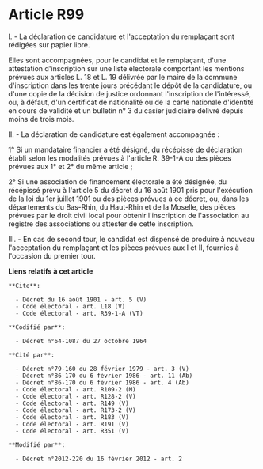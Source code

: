 # Article R99

I. - La déclaration de candidature et l'acceptation du remplaçant sont rédigées sur papier libre. 

Elles sont accompagnées, pour le candidat et le remplaçant, d'une attestation d'inscription sur une liste électorale
comportant les mentions prévues aux articles L. 18 et L. 19 délivrée par le maire de la commune d'inscription dans les trente
jours précédant le dépôt de la candidature, ou d'une copie de la décision de justice ordonnant l'inscription de l'intéressé,
ou, à défaut, d'un certificat de nationalité ou de la carte nationale d'identité en cours de validité et un bulletin n° 3 du
casier judiciaire délivré depuis moins de trois mois. 

II. - La déclaration de candidature est également accompagnée : 

1° Si un mandataire financier a été désigné, du récépissé de déclaration établi selon les modalités prévues à l'article R.
39-1-A ou des pièces prévues aux 1° et 2° du même article ; 

2° Si une association de financement électorale a été désignée, du récépissé prévu à l'article 5 du décret du 16 août 1901
pris pour l'exécution de la loi du 1er juillet 1901 ou des pièces prévues à ce décret, ou, dans les départements du Bas-Rhin,
du Haut-Rhin et de la Moselle, des pièces prévues par le droit civil local pour obtenir l'inscription de l'association au
registre des associations ou attester de cette inscription. 

III. - En cas de second tour, le candidat est dispensé de produire à nouveau l'acceptation du remplaçant et les pièces
prévues aux I et II, fournies à l'occasion du premier tour.

**Liens relatifs à cet article**

	**Cite**:

	  - Décret du 16 août 1901 - art. 5 (V)
	  - Code électoral - art. L18 (V)
	  - Code électoral - art. R39-1-A (VT)

	**Codifié par**:

	  - Décret n°64-1087 du 27 octobre 1964

	**Cité par**:

	  - Décret n°79-160 du 28 février 1979 - art. 3 (V)
	  - Décret n°86-170 du 6 février 1986 - art. 11 (Ab)
	  - Décret n°86-170 du 6 février 1986 - art. 4 (Ab)
	  - Code électoral - art. R109-2 (M)
	  - Code électoral - art. R128-2 (V)
	  - Code électoral - art. R149 (V)
	  - Code électoral - art. R173-2 (V)
	  - Code électoral - art. R183 (V)
	  - Code électoral - art. R191 (V)
	  - Code électoral - art. R351 (V)

	**Modifié par**:

	  - Décret n°2012-220 du 16 février 2012 - art. 2
